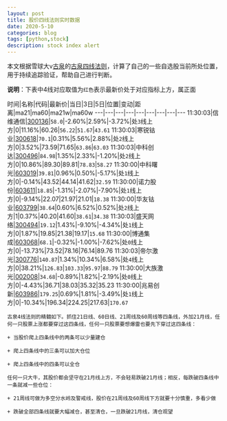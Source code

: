 ```yaml
---
layout: post
title: 股价四线法则实时数据
date: 2020-5-10
categories: blog
tags: [python,stock]
description: stock index alert
---
```



本文根据雪球大v[古泉](https://xueqiu.com/u/7148646888)的[古泉四线法则](https://xueqiu.com/7148646888/130498192)，计算了自己的一些自选股当前所处位置，用于持续追踪验证，帮助自己进行判断。

**说明**：下表中4线对应取值为`红色`表示最新价处于对应指标上方，属正面

时间|名称|代码|最新价|当日|3日|5日|位置|变动|距离|ma21|ma60|ma21w|ma60w
---|---|---|---|---|---|---|---|---
11:30:03|信维通信|[300136](https://xueqiu.com/S/SZ300136)|`58.0`|-2.60%|2.59%|-3.72%|处`3`线上方|0|11.16%|60.26|`56.22`|`51.67`|`43.61`
11:30:03|寒锐钴业|[300618](https://xueqiu.com/S/SZ300618)|`70.1`|0.31%|5.56%|2.88%|处`2`线上方|0|3.52%|73.59|71.65|`63.86`|`63.03`
11:30:03|中科创达|[300496](https://xueqiu.com/S/SZ300496)|`84.98`|1.35%|2.33%|-1.20%|处`2`线上方|0|10.86%|89.30|89.81|`78.83`|`58.27`
11:30:00|中科曙光|[603019](https://xueqiu.com/S/SH603019)|`39.81`|0.96%|0.50%|-5.17%|处`1`线上方|0|-0.14%|43.52|44.14|41.62|`32.59`
11:30:00|诺力股份|[603611](https://xueqiu.com/S/SH603611)|`18.85`|-1.31%|-2.07%|-7.90%|处`1`线上方|0|-9.14%|22.07|21.97|21.01|`18.38`
11:30:00|华友钴业|[603799](https://xueqiu.com/S/SH603799)|`38.64`|0.60%|6.52%|0.52%|处`2`线上方|1|0.37%|40.20|41.60|`38.61`|`34.38`
11:30:03|盛天网络|[300494](https://xueqiu.com/S/SZ300494)|`19.12`|1.43%|-9.10%|-4.34%|处`1`线上方|0|1.87%|19.85|21.38|19.17|`15.68`
11:30:00|博通集成|[603068](https://xueqiu.com/S/SH603068)|`68.1`|-0.32%|-1.00%|-7.62%|处`0`线上方|0|-13.73%|73.52|78.16|76.14|89.76
11:30:03|帝尔激光|[300776](https://xueqiu.com/S/SZ300776)|`140.87`|1.34%|10.34%|6.58%|处`4`线上方|0|38.21%|`126.83`|`103.33`|`95.97`|`88.79`
11:30:00|大族激光|[002008](https://xueqiu.com/S/SZ002008)|`34.68`|-0.89%|1.82%|-2.19%|处`0`线上方|0|-4.43%|36.71|38.03|35.32|35.23
11:30:00|兆易创新|[603986](https://xueqiu.com/S/SH603986)|`179.25`|0.69%|1.81%|-3.49%|处`1`线上方|0|-10.34%|196.34|224.25|217.63|`170.67`

```
古泉4线法则的精髓如下。抓住21日线、60日线、21周线及60周线等四条线，外加21月线，任何一只股票上涨都要穿过这四条线，任何一只股票要想爆雷也要先下穿过这四条线：

+ 当股价爬上四条线中的两条可以少量建仓

+ 爬上四条线中的三条可以加大仓位

+ 爬上四条线中的四条可以全仓

任何一只大牛，其股价都会坚守在21月线上方，不会轻易跌破21月线；相反，每跌破四条线中一条就减一些仓位：

+ 21周线可做为多空分水岭及警戒线，股价在21周线及60周线下方就要十分慎重，多看少做

+ 跌破全部四条线就要大幅减仓，甚至清仓，一旦跌破21月线，清仓观望
```